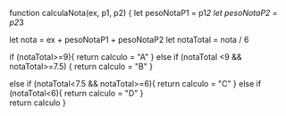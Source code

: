 function calculaNota(ex, p1, p2) {
  let pesoNotaP1 = p1*2
  let pesoNotaP2 = p2*3
  
  let nota = ex + pesoNotaP1 + pesoNotaP2
  let notaTotal = nota / 6
  
  if (notaTotal>=9){
    return calculo = "A"
  }
  else if (notaTotal <9 && notaTotal>=7.5) {
    return calculo = "B"
  }
  
  else if (notaTotal<7.5 && notaTotal>=6){
    return calculo = "C"
  }
  else if (notaTotal<6){
    return calculo = "D"
  }  
return calculo
}